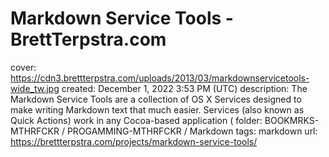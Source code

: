 # Markdown Service Tools - BrettTerpstra.com

cover: https://cdn3.brettterpstra.com/uploads/2013/03/markdownservicetools-wide_tw.jpg
created: December 1, 2022 3:53 PM (UTC)
description: The Markdown Service Tools are a collection of OS X Services designed to make writing Markdown text that much easier. Services (also known as Quick Actions) work in any Cocoa-based application (
folder: BOOKMRKS-MTHRFCKR / PROGAMMING-MTHRFCKR / Markdown
tags: markdown
url: https://brettterpstra.com/projects/markdown-service-tools/
